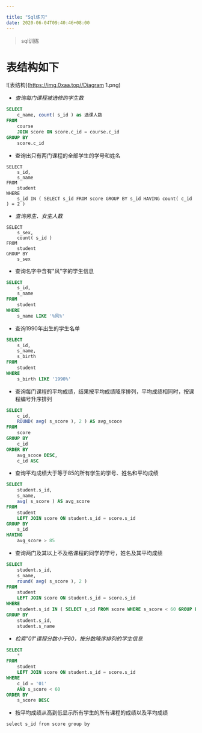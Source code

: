 ```yaml
---

title: "Sql练习"
date: 2020-06-04T09:40:46+08:00
---
```


> sql训练

# 表结构如下

![表结构](https://img.0xaa.top//Diagram 1.png)

- *查询每门课程被选修的学生数* 

```sql
SELECT
	c_name, count( s_id ) as 选课人数
FROM
	course
	JOIN score ON score.c_id = course.c_id 
GROUP BY
	score.c_id	
```

- 查询出只有两门课程的全部学生的学号和姓名

```
SELECT
	s_id,
	s_name 
FROM
	student 
WHERE
	s_id IN ( SELECT s_id FROM score GROUP BY s_id HAVING count( c_id ) = 2 )
```

- *查询男生、女生人数* 

```
SELECT
	s_sex,
	count( s_id ) 
FROM
	student 
GROUP BY
	s_sex
```



- 查询名字中含有"风"字的学生信息

```sql
SELECT
	s_id,
	s_name 
FROM
	student 
WHERE
	s_name LIKE '%风%'
```



- 查询1990年出生的学生名单

```sql
SELECT
	s_id,
	s_name,
	s_birth 
FROM
	student 
WHERE
	s_birth LIKE '1990%'
```



- 查询每门课程的平均成绩，结果按平均成绩降序排列，平均成绩相同时，按课程编号升序排列

```sql
SELECT
	c_id,
	ROUND( avg( s_score ), 2 ) AS avg_scoce 
FROM
	score 
GROUP BY
	c_id 
ORDER BY
	avg_scoce DESC,
	c_id ASC
```



- 查询平均成绩大于等于85的所有学生的学号、姓名和平均成绩

```sql
SELECT
	student.s_id,
	s_name,
	avg( s_score ) AS avg_score 
FROM
	student
	LEFT JOIN score ON student.s_id = score.s_id 
GROUP BY
	s_id 
HAVING
	avg_score > 85
```



- 查询两门及其以上不及格课程的同学的学号，姓名及其平均成绩

```sql
SELECT
	student.s_id,
	s_name,
	round( avg( s_score ), 2 ) 
FROM
	student
	LEFT JOIN score ON student.s_id = score.s_id 
WHERE
	student.s_id IN ( SELECT s_id FROM score WHERE s_score < 60 GROUP BY s_id HAVING count( 1 ) >= 2 ) 
GROUP BY
	student.s_id,
	student.s_name
```

- *检索"01"课程分数小于60，按分数降序排列的学生信息*

```sql
SELECT
	* 
FROM
	student
	LEFT JOIN score ON student.s_id = score.s_id 
WHERE
	c_id = '01' 
	AND s_score < 60 
ORDER BY
	s_score DESC
```

- 按平均成绩从高到低显示所有学生的所有课程的成绩以及平均成绩

```
select s_id from score group by 
```

